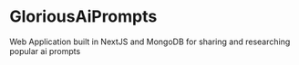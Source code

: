 # GloriousAiPrompts
Web Application built in NextJS and MongoDB for sharing and researching popular ai prompts
